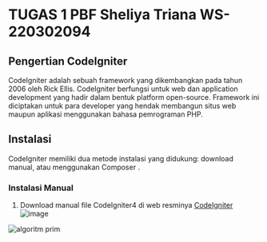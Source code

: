 # TUGAS 1 PBF Sheliya Triana WS-220302094

## Pengertian CodeIgniter
CodeIgniter adalah sebuah framework yang dikembangkan pada tahun 2006 oleh Rick Ellis. CodeIgniter berfungsi untuk web dan application development yang hadir dalam bentuk platform open-source. Framework ini diciptakan untuk para developer yang hendak membangun situs web maupun aplikasi menggunakan bahasa pemrograman PHP.

## Instalasi
CodeIgniter memiliki dua metode instalasi yang didukung: download manual, atau menggunakan Composer .
### **Instalasi Manual**
1. Download manual file CodeIgniter4 di web resminya [CodeIgniter](https://codeigniter.com/download)
![image](https://github.com/sheliyatrn/TUGAS-1_PBF/assets/134477604/eb5ae87b-c8e8-4308-b3b3-f706ace19e17)

![algoritm prim](https://github.com/sheliyatrn/TUGAS-1_PBF/assets/134477604/3cd50d93-b903-4d6e-8441-8fdc4b7a1baf)


